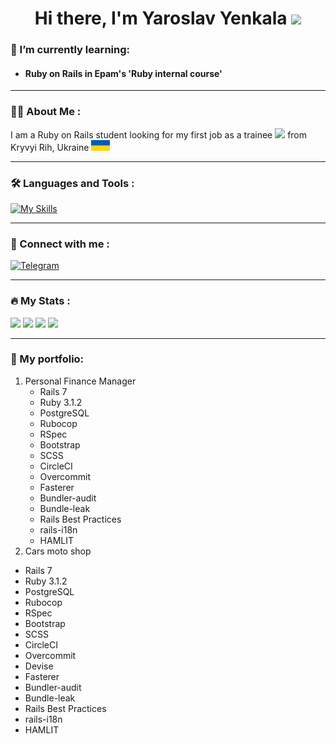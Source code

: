 <h1 align="center">Hi there, I'm Yaroslav Yenkala</a> 
<img src="https://github.com/blackcater/blackcater/raw/main/images/Hi.gif" height="32"/></h1>

### 🌱 I’m currently learning:

- #### Ruby on Rails in Epam's 'Ruby internal course'

----

### :man_technologist: About Me :

I am a Ruby on Rails student looking for my first job as a trainee <img src="https://media.giphy.com/media/WUlplcMpOCEmTGBtBW/giphy.gif" width="30"> from  Kryvyi Rih, Ukraine <img src="https://github.com/hampusborgos/country-flags/blob/main/png1000px/ua.png" height="17" width="30"/>

----

### :hammer_and_wrench: Languages and Tools :

[![My Skills](https://skillicons.dev/icons?i=ruby,rails,postgres,git,bash,html,css,scss,js,bootstrap,linux,stackoverflow&perline=6)](https://skillicons.dev)

----

### :bell: Connect with me :

[![Telegram](https://img.shields.io/badge/telegram-2A8BD2?style=for-the-badge&logo=telegram&logoColor=white)](https://t.me/Yaroslav_Ye)

----

### :fire: My Stats :

![](http://github-profile-summary-cards.vercel.app/api/cards/profile-details?username=yaroslavrick&theme=github_dark)
![](http://github-profile-summary-cards.vercel.app/api/cards/stats?username=yaroslavrick&theme=github_dark)
![](http://github-profile-summary-cards.vercel.app/api/cards/productive-time?username=yaroslavrick&theme=github_dark)
![](http://github-profile-summary-cards.vercel.app/api/cards/repos-per-language?username=yaroslavrick&theme=github_dark)

----

### 🔭 My portfolio:

1. Personal Finance Manager
   - Rails 7
   - Ruby 3.1.2
   - PostgreSQL
   - Rubocop
   - RSpec
   - Bootstrap
   - SCSS
   - CircleCI
   - Overcommit
   - Fasterer
   - Bundler-audit
   - Bundle-leak
   - Rails Best Practices
   - rails-i18n
   - HAMLIT
2.  Cars moto shop
   - Rails 7
   - Ruby 3.1.2
   - PostgreSQL
   - Rubocop
   - RSpec
   - Bootstrap
   - SCSS
   - CircleCI
   - Overcommit
   - Devise
   - Fasterer
   - Bundler-audit
   - Bundle-leak
   - Rails Best Practices
   - rails-i18n
   - HAMLIT
